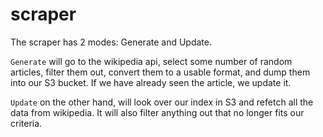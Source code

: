 # scraper

The scraper has 2 modes: Generate and Update.

`Generate` will go to the wikipedia api, select some number of random articles, filter them out, convert them to a
usable format, and dump them into our S3 bucket. If we have already seen the article, we update it.

`Update` on the other hand, will look over our index in S3 and refetch all the data from wikipedia. It will also
filter anything out that no longer fits our criteria.
